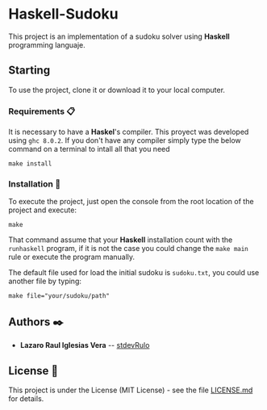 # Haskell-Sudoku

This project is an implementation of a sudoku solver using **Haskell** programming languaje.

## Starting
To use the project, clone it or download it to your local computer.


### Requirements 📋
It is necessary to have a **Haskel**'s compiler. This proyect was developed using `ghc 8.0.2`.
If you don't have any compiler simply type the below command on a terminal to intall all that you need 

```
make install
```

### Installation 🔧

To execute the project, just open the console from the root location of the project and execute:

```
make
```
That command assume that your **Haskell** installation count with the `runhaskell` program, if it is not the case you could change the `make main` rule or execute the program manually.

The default file used for load the initial sudoku is `sudoku.txt`, you could use another file by typing:

```
make file="your/sudoku/path"
```

## Authors ✒️

* **Lazaro Raul Iglesias Vera** -- [stdevRulo](https://github.com/stdevRulo)

## License 📄

This project is under the License (MIT License) - see the file [LICENSE.md](LICENSE.md) for details.

